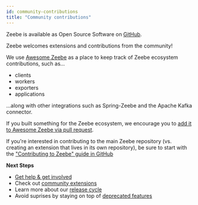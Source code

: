```yaml
---
id: community-contributions
title: "Community contributions"
---
```


Zeebe is available as Open Source Software on [GitHub](https://github.com/zeebe-io/zeebe).

Zeebe welcomes extensions and contributions from the community!

We use [Awesome Zeebe](https://awesome.zeebe.io/) as a place to keep track of Zeebe ecosystem contributions, such as...

- clients
- workers
- exporters
- applications

...along with other integrations such as Spring-Zeebe and the Apache Kafka connector.

If you built something for the Zeebe ecosystem, we encourage you to [add it to Awesome Zeebe via pull request](https://github.com/zeebe-io/awesome-zeebe/blob/master/CONTRIBUTING.md).

If you're interested in contributing to the main Zeebe repository (vs. creating an extension that lives in its own repository), be sure to start with the ["Contributing to Zeebe" guide in GitHub](https://github.com/zeebe-io/zeebe/blob/master/CONTRIBUTING.md)

**Next Steps**

- [Get help & get involved](get-help-get-involved.md)
- Check out [community extensions](https://awesome.zeebe.io/)
- Learn more about our [release cycle](reference/release-cycle.md)
- Avoid suprises by staying on top of [deprecated features](deprecated-features.md)
